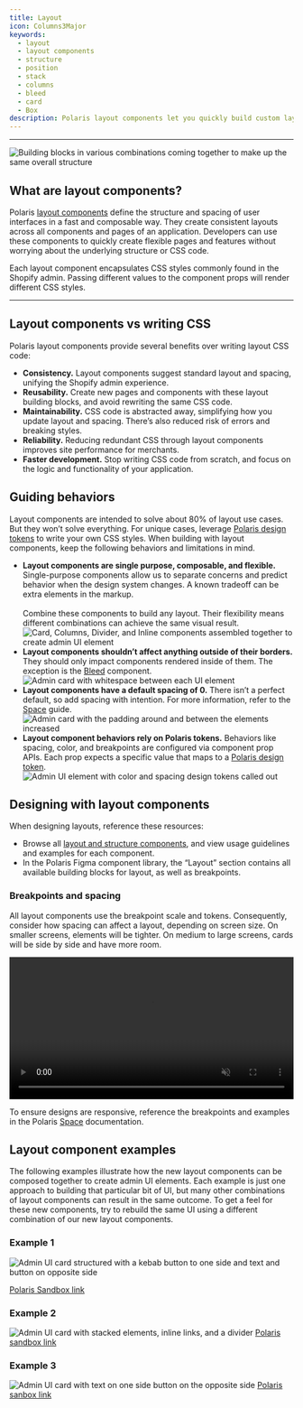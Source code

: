 ```yaml
---
title: Layout
icon: Columns3Major
keywords:
  - layout
  - layout components
  - structure
  - position
  - stack
  - columns
  - bleed
  - card
  - Box
description: Polaris layout components let you quickly build custom layouts without writing CSS code.
---
```


---

<!-- <div>
  <img src="/images/foundations/design/layout/layout-banner.png" alt="A visual example of a polaris unit">
</div> -->

![Building blocks in various combinations coming together to make up the same overall structure](/images/foundations/design/layout/layout-banner.png)

## What are layout components?

Polaris [layout components](/components/layout-and-structure) define the structure and spacing of user interfaces in a fast and composable way. They create consistent layouts across all components and pages of an application. Developers can use these components to quickly create flexible pages and features without worrying about the underlying structure or CSS code.

Each layout component encapsulates CSS styles commonly found in the Shopify admin. Passing different values to the component props will render different CSS styles.

---

## Layout components vs writing CSS

Polaris layout components provide several benefits over writing layout CSS code:

- **Consistency.** Layout components suggest standard layout and spacing, unifying the Shopify admin experience.
- **Reusability.** Create new pages and components with these layout building blocks, and avoid rewriting the same CSS code.
- **Maintainability.** CSS code is abstracted away, simplifying how you update layout and spacing. There’s also reduced risk of errors and breaking styles.
- **Reliability.** Reducing redundant CSS through layout components improves site performance for merchants.
- **Faster development.** Stop writing CSS code from scratch, and focus on the logic and functionality of your application.

## Guiding behaviors

Layout components are intended to solve about 80% of layout use cases. But they won’t solve everything. For unique cases, leverage [Polaris design tokens](/tokens/colors) to write your own CSS styles. When building with layout components, keep the following behaviors and limitations in mind.

<div as="SideBySide">

- <span>**Layout components are single purpose, composable, and flexible.** Single-purpose components allow us to separate concerns and predict behavior when the design system changes. A known tradeoff can be extra elements in the markup. <br /><br />Combine these components to build any layout. Their flexibility means different combinations can achieve the same visual result.</span> ![Card, Columns, Divider, and Inline components assembled together to create admin UI element](/images/foundations/design/layout/single-purpose-composible-flexible@2x.png)
- <span>**Layout components shouldn’t affect anything outside of their borders.** They should only impact components rendered inside of them. The exception is the [Bleed](/components/layout-and-structure/bleed) component.</span> ![Admin card with whitespace between each UI element](/images/foundations/design/layout/outside-borders@2x.png)
- <span>**Layout components have a default spacing of 0.** There isn’t a perfect default, so add spacing with intention. For more information, refer to the [Space](/design/space) guide.</span> ![Admin card with the padding around and between the elements increased](/images/foundations/design/layout/default-spacing@2x.png)
- <span>**Layout component behaviors rely on Polaris tokens.** Behaviors like spacing, color, and breakpoints are configured via component prop APIs. Each prop expects a specific value that maps to a [Polaris design token](/tokens/colors).</span> ![Admin UI element with color and spacing design tokens called out](/images/foundations/design/layout/tokens@2x.png)

</div>

## Designing with layout components

When designing layouts, reference these resources:

- Browse all [layout and structure components](/components/layout-and-structure), and view usage guidelines and examples for each component.
- In the Polaris Figma component library, the “Layout” section contains all available building blocks for layout, as well as breakpoints.

### Breakpoints and spacing

All layout components use the breakpoint scale and tokens. Consequently, consider how spacing can affect a layout, depending on screen size. On smaller screens, elements will be tighter. On medium to large screens, cards will be side by side and have more room.

<video width="100%" height="auto" controls autoplay muted loop>
  <source src="/images/foundations/design/space/breakpoints.mp4" type="video/mp4">
  <p>Browser window resizing with the overlayed column grid dynamically adjusting to the size</p>
</video>

To ensure designs are responsive, reference the breakpoints and examples in the Polaris [Space](/design/space) documentation.

## Layout component examples

The following examples illustrate how the new layout components can be composed together to create admin UI elements. Each example is just one approach to building that particular bit of UI, but many other combinations of layout components can result in the same outcome. To get a feel for these new components, try to rebuild the same UI using a different combination of our new layout components.

### Example 1

![Admin UI card structured with a kebab button to one side and text and button on opposite side](/images/foundations/design/layout/example1.png)

[Polaris Sandbox link](https://polaris.shopify.com/sandbox?code=N4Igxg9gJgpiBcIA8AhCAPABABwIZSgEsA7AcwF4AdEANmoD5LjNMkBBAG2wAtcBhXACcojZi0zAA9ACppmJuPEAVbjEylc2HIIhaAzjAAuezIdWY9eMGoBGRgO4wYzGLjDdM7whyiYSp804eXABlQzcAa0w%2BCABbbAhiZ0MFRXVNTDdrbGNMCABXQQsrElJMWD1CUmZDCAjnE1wTADdcDnyYE25DQ2w9eElJBI4hQj0AOj1uXUIAMwBPcchYyVr64j1JSzdS1MVZSQBfPdYg3jDI9OwqEAAmakxZ-I4OAHVCKDNRRSlZE5YYu1Yhs-CYbPlvIZMPZCGZoiEQupBB9MPliLAimY1NNoJl0ZkwNlcnwEUiUbgesjwYZOv9HhBMeZIECQdgdNg6QdjmJFEhAflgSZmQKNjcAIyzIq4fK1Bh0lhIJQwdBQpo3DkgTCtZG4YiGG6qfClACyUDlPLSLAAmgUiokOCQ1HpaoI1GNiIBMAihumcmHmRnlrEkSpV30trBQMtqzGwI38hEgxHIwAAEgzCAAvRLhDgAEQgxmNJAZh3oSEkkZ6iTDvMk-MFNfEiuVqr06vN4cw%2Bc9UNmDNIRlMEEwrtiEGaaixOCaensDN89lUzHmBQ9rpHrig8yHFnCghSFsUBhepXGdPLIcMjfLZ1C4TAEUbvzpaCwpEIE5MK-yBOsehMtSYLEurbiSiJsj6%2B6EJ0eK%2BFkMA5CYtrlJ0VQ1HUDTyIe9JFM68wOmQmSUoQ1KdOMmAAJKGAA5EhhRARAzpajAgh6BS3hqCM35QssCRJHqnJHCcqAYNOBClCgHAQA%2BFz7jcAAsHZpKgUbVgASjAY4TpgAAKM5zsI5aVtG14VhgYY3lwvACMIohGeZTAgAANCAWKxJ0CAANogFJYBtDA8DOCAAC6Lkwp83B6F5ADsNAABzBYcQA)

### Example 2

![Admin UI card with stacked elements, inline links, and a divider](/images/foundations/design/layout/example2.png)
[Polaris sandbox link](https://polaris.shopify.com/sandbox?code=N4Igxg9gJgpiBcIA8AhCAPABABwIZSgEsA7AcwF4AdEAFmoD5LjNMkBBAG2wAtcBhXACcoOfETJUQABmqZBEAK7FYUNgCMIANxiSAtlAZMWLVBlEESFanRCNmxk5x64AygBdcYANaZSubJI2dg4OSAAqMOhumLgAzpLcAIyymkKEuMRuCTD4lgCyBrZGIQ4ACgpqHISx3DAiHBmkCrikMLHFJUgA9BFRwSWsvdGpgumZkhpQAJ4FspAcEIKSsRVQCnWG9gOYbGBuhNqYJJhutZi6Ql4wbrEntVMA5IdqMDDMYnUnEDHKmJrVhEqMC%2BHQGYAUsTcEF0MEEsQAdKDQj1Im5%2BsinLx3J4vOjWF00Og8aYsHgLBJrLINMJYSgFt5sYIstQiP9YIJNp0%2BBAOApdMRbvM%2BQLyMBqIkAGaCGIKKHUAC%2BeNCAEliFViMC-AFKUUtgNwqjMBKIJkAOowQikbjMkCxGC6QE8wr0ACiZCqNW6QyVIVQ%2BFa9AAIjAJbgFBw3N0UP6YD6TF1VerY0jjEgADIkXF8XhkYGwUPhyNdDPEXEp7rc3n82LEgkYYmElNk8RWWjUFPU9l0iAMjxMySswjs9t6lhqHGkeRKKATCdT5Qjkqd2EAJVyELdUEZNoATIuQsvBGuiBvlJvJHuQKCfaV5LpsNFwZDobDbscVthsIs3J9BDBSIQJq3FCmA1BA2BHMwpwWtK9K4BwmANGQzStCmEKWHcwLppm9AuNw4GEBKUyYAA4jAPI9rg%2Bwmjsn7wt0JZlnqUb1sU3SYvwQhQHYLFEkwIAADQgNBMKxAgADaIBwRwMDwG8IAALpCQA7kOpxifA4kAOwAGwABwKfKQA)

### Example 3

![Admin UI card with text on one side button on the opposite side](/images/foundations/design/layout/example3.png)
[Polaris sanbox link](https://polaris.shopify.com/playroom/index.html?code=N4Igxg9gJgpiBcIA8AFAhgcxgPgDoDsACQpAQQBsAHACzQGUAXNMAa0IzUoF5cQAOXniLESFGmgDCaAE5QhIkUgCS%2BcgEt8MQmnUZ8PEAGdKzGAFoARjAYB3GDHy9CF8hFYU1eg2AcMY0pw5uXgAWQQIFBSQAFRgADwZ5SIVSMAY1ADc0P0IGajVDQlcwbLUIIjUAM0I1BgByQqsNDEIAV0MYKEJKiGlCQwY3Fmaa-AzfXoBPABoI5JFK1vJKtXJ1fBbe2GlDacJe-pg1kcppaFa0wznkpAB6WISkm4AhVoZB-GxU9Kyc4tLyndXu9yk9FLcVOscNcSLcxLQpLIknd4fQmKwhHd0FghCBpiA8jAALYwQwIADaIH%2B5Bg8AcIAAuvibGooHkyfByQB2ABsfGmAEYAAwhIUMgC%2BQA)
